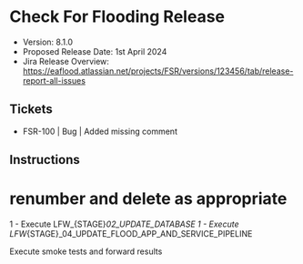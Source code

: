 # Check For Flooding Release

* Version: 8.1.0
* Proposed Release Date: 1st April 2024
* Jira Release Overview: https://eaflood.atlassian.net/projects/FSR/versions/123456/tab/release-report-all-issues

## Tickets


- FSR-100 | Bug | Added missing comment


## Instructions

# renumber and delete as appropriate
1 - Execute LFW_{STAGE}_02_UPDATE_DATABASE
1 - Execute LFW_{STAGE}_04_UPDATE_FLOOD_APP_AND_SERVICE_PIPELINE

Execute smoke tests and forward results
